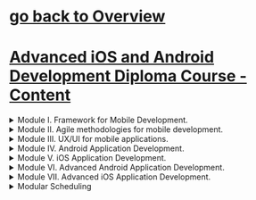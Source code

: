 # [go back to Overview](https://github.com/c4arl0s)

# [Advanced iOS and Android Development Diploma Course - Content](https://github.com/c4arl0s/advanced-ios-and-android-development-diploma-course#go-back-to-overview)

<details><summary>Module I. Framework for Mobile Development.</summary> 
<p>

Period: Aug/26/2022 - Sep/10/2022, Duration: 30 hrs.

- [x] [Presentación](https://github.com/c4arl0s/advanced-ios-and-android-development-diploma-course#2-PRESENTACIÓN)
- [x] [Objetivo](https://github.com/c4arl0s/advanced-ios-and-android-development-diploma-course#3-OBJETIVO)
<details><summary>1. Introduction</summary>
<p>

- [x] [1.1 Antecedentes del desarrollo móvil](https://github.com/c4arl0s/advanced-ios-and-android-development-diploma-course#5-11-Antecedentes-del-desarrollo-móvil)
- [x] [1.2 Capacidades a considerar en los móviles actuales](https://github.com/c4arl0s/advanced-ios-and-android-development-diploma-course#6-12-Capacidades-a-considerar-en-los-móviles-actuales)
- [x] [1.3 Panorama del desarrollo de aplicaciones móviles](https://github.com/c4arl0s/advanced-ios-and-android-development-diploma-course#7-13-Panorama-del-desarrollo-de-aplicaciones-móviles)

</p>
</details>

<details><summary>2. Technologies For Mobile Development</summary>
<p>

- [x] [2.1 Entornos de desarrollo nativos](https://github.com/c4arl0s/advanced-ios-and-android-development-diploma-course#9-21-Entornos-de-desarrollo-nativos)
- [x] [2.2 Entornos de desarrollo híbridos](https://github.com/c4arl0s/advanced-ios-and-android-development-diploma-course#10-22-Entornos-de-desarrollo-híbridos)
- [x] [2.3 Lenguajes de programación](https://github.com/c4arl0s/advanced-ios-and-android-development-diploma-course#11-23-Lenguajes-de-programación)
- [x] [2.4 Equipo de desarrollo](https://github.com/c4arl0s/advanced-ios-and-android-development-diploma-course#12-24-Equipo-de-desarrollo)

</p>
</details>

<details><summary>3. Mobile Apps For Android</summary>
<p>

- [x] [3.1 Antecedentes](https://github.com/c4arl0s/advanced-ios-and-android-development-diploma-course#14-31-Antecedentes)
- [x] [3.2 Historia de versiones](https://github.com/c4arl0s/advanced-ios-and-android-development-diploma-course#15-32-Historia-de-versiones)
- [x] [3.3 Arquitectura](https://github.com/c4arl0s/advanced-ios-and-android-development-diploma-course#16-33-Arquitectura)
- [x] [3.4 Instalación de Android Studio](https://github.com/c4arl0s/advanced-ios-and-android-development-diploma-course#17-34-Instalación-de-Android-Studio)
- [x] [3.5 Requisitos para el desarrollador](https://github.com/c4arl0s/advanced-ios-and-android-development-diploma-course#18-35-Requisitos-para-el-desarrollador)
- [x] [3.6 Políticas y lineamientos de desarrollo](https://github.com/c4arl0s/advanced-ios-and-android-development-diploma-course#19-36-Políticas-y-lineamientos-de-desarrollo)

</p>
</details>

<details><summary>4. Mobile Apps for iOS</summary>
<p>

- [x] [4.1 Antecedentes](https://github.com/c4arl0s/advanced-ios-and-android-development-diploma-course#21-41-Antecedentes)
- [x] [4.2 Historia de versiones](https://github.com/c4arl0s/advanced-ios-and-android-development-diploma-course#22-42-Historia-de-versiones)
- [x] [4.3 Arquitectura](https://github.com/c4arl0s/advanced-ios-and-android-development-diploma-course#23-43-Arquitectura)
- [x] [4.4 Instalación de Xcode](https://github.com/c4arl0s/advanced-ios-and-android-development-diploma-course#24-44-Instalación-de-Xcode)
- [x] [4.5 Requisitos para el desarrollador](https://github.com/c4arl0s/advanced-ios-and-android-development-diploma-course#25-45-Requisitos-para-el-desarrollador)
- [x] [4.6 Políticas y lineamientos de desarrollo (HIG)](https://github.com/c4arl0s/advanced-ios-and-android-development-diploma-course#26-46-Políticas-y-lineamientos-de-desarrollo-HIG)
- [x] [4.7 Procesos de aprobación](https://github.com/c4arl0s/advanced-ios-and-android-development-diploma-course#27-47-Procesos-de-aprobación) 

</p>
</details>

<details><summary>5. Web Services for Mobile Development</summary>
<p>

- [x] [5.1 Introducción a los servicios Web](https://github.com/c4arl0s/advanced-ios-and-android-development-diploma-course#28-5-SERVICIOS-WEB-EN-EL-DESARROLLO-MÓVIL-51-Introducción-a-los-servicios-Web)
- [x] [5.1.1 Arquitecturas comunes.](https://github.com/c4arl0s/advanced-ios-and-android-development-diploma-course#29-511-Arquitecturas-comunes)
- [x] [5.1.2 Tecnologías para el desarrollo.](https://github.com/c4arl0s/advanced-ios-and-android-development-diploma-course#30-512-Tecnologías-para-el-desarrollo)
- [x] [5.2 Generación de datos](https://github.com/c4arl0s/advanced-ios-and-android-development-diploma-course#31-52-Generación-de-datos)
- [x] [5.2.1 Descriptores de información.](https://github.com/c4arl0s/advanced-ios-and-android-development-diploma-course#32-521-Descriptores-de-información)
- [x] [5.2.2 Estructura de información basada en XML.](https://github.com/c4arl0s/advanced-ios-and-android-development-diploma-course#33-522-Estructura-de-información-basada-en-XML)
- [x] [5.2.3 Estructura de información basada en JSON.](https://github.com/c4arl0s/advanced-ios-and-android-development-diploma-course#34-523-Estructura-de-información-basada-en-JSON)
- [x] [5.3 Invocación de servicios Web](https://github.com/c4arl0s/advanced-ios-and-android-development-diploma-course#35-53-Invocación-de-servicios-Web)
- [x] [5.3.1 Ubicación de los servicios Web](https://github.com/c4arl0s/advanced-ios-and-android-development-diploma-course#36-531-Ubicación-de-los-servicios-Web)
- [x] [5.3.2 Manejo de parámetros.](https://github.com/c4arl0s/advanced-ios-and-android-development-diploma-course#37-532-Manejo-de-parámetros)
- [x] [5.3.3 Manejo de errores.](https://github.com/c4arl0s/advanced-ios-and-android-development-diploma-course#38-533-Manejo-de-errores)
- [x] [5.3.4 Seguridad en el uso de servicios Web.](https://github.com/c4arl0s/advanced-ios-and-android-development-diploma-course#39-534-Seguridad-en-el-uso-de-servicios-Web)
- [x] [5.4 Desarrollo de servicios Web](https://github.com/c4arl0s/advanced-ios-and-android-development-diploma-course#40-54-Desarrollo-de-servicios-Web)
- [x] [5.4.1 Contextos de operación y requerimientos operativos.](https://github.com/c4arl0s/advanced-ios-and-android-development-diploma-course#41-541-Contextos-de-operación-y-requerimientos-operativos)
- [x] [5.4.2 Implementación de los servicios Web.](https://github.com/c4arl0s/advanced-ios-and-android-development-diploma-course#42-542-Implementación-de-los-servicios-Web)
- [x] [5.4.3 Puesta en operación y documentación.](https://github.com/c4arl0s/advanced-ios-and-android-development-diploma-course#43-543-Puesta-en-operación-y-documentación)

</p>
</details>

<details><summary>6. Information Security in Mobile Applications</summary>
<p>

- [x] [6.1 Introducción](https://github.com/c4arl0s/advanced-ios-and-android-development-diploma-course#45-61-Introducción)
- [x] [6.1.1 Seguridad de la información](https://github.com/c4arl0s/advanced-ios-and-android-development-diploma-course#46-611-Seguridad-de-la-información)
- [x] [6.1.2 Ciberseguridad](https://github.com/c4arl0s/advanced-ios-and-android-development-diploma-course#47-612-Ciberseguridad)
- [x] [6.1.3 Confidencialidad, integridad y disponibilidad de la información](https://github.com/c4arl0s/advanced-ios-and-android-development-diploma-course#48-613-Confidencialidad-integridad-y-disponibilidad-de-la-información)
- [x] [6.1.4 Exposición de información](https://github.com/c4arl0s/advanced-ios-and-android-development-diploma-course#49-614-Exposición-de-información)
- [x] [6.2 Referentes internacionales de buenas prácticas en seguridad de la información](https://github.com/c4arl0s/advanced-ios-and-android-development-diploma-course#50-62-Referentes-internacionales-de-buenas-prácticas-en-seguridad-de-la-información)
- [x] [6.2.1 Políticas y modelos de seguridad](https://github.com/c4arl0s/advanced-ios-and-android-development-diploma-course#51-621-Políticas-y-modelos-de-seguridad)
- [x] [6.2.2 ISO 27000](https://github.com/c4arl0s/advanced-ios-and-android-development-diploma-course#52-622-ISO-27000)
- [x] [6.2.3 Cobit, Itil, ISM3](https://github.com/c4arl0s/advanced-ios-and-android-development-diploma-course#53-623-Cobit-Itil-ISM3)
- [x] [6.2.4 Proyecto OWASP](https://github.com/c4arl0s/advanced-ios-and-android-development-diploma-course#54-624-Proyecto-OWASP)
- [x] [ENTREGABLE DEL MÓDULO](https://github.com/c4arl0s/advanced-ios-and-android-development-diploma-course#55-ENTREGABLE-DEL-MÓDULO)

</p>
</details>

</p>
</details>

<details><summary>Module II. Agile methodologies for mobile development.</summary> 
<p>

Period: Sep/23/2022 - Oct/01/2022, Duration: 20 hrs.

- [x] [Presentacion](https://github.com/c4arl0s/advanced-ios-and-android-development-diploma-course#57-PRESENTACIÓN)
- [x] [Objetivo](https://github.com/c4arl0s/advanced-ios-and-android-development-diploma-course#58-OBJETIVO)

<details><summary>1. Introduction</summary> 
<p>

- [x] [1.1 Manifiesto ágil](https://github.com/c4arl0s/advanced-ios-and-android-development-diploma-course#61-11-Manifiesto-ágil)
- [x] [1.2 Principios y valores del manifiesto ágil](https://github.com/c4arl0s/advanced-ios-and-android-development-diploma-course#62-12-Principios-y-valores-del-manifiesto-ágil)

</p>
</details>

<details><summary>2. Main Agile Methodologies for Software Development</summary> 
<p>

- [x] [2.1 Agile](https://github.com/c4arl0s/advanced-ios-and-android-development-diploma-course#64-21-Agile)
- [x] [2.2 Lean](https://github.com/c4arl0s/advanced-ios-and-android-development-diploma-course#65-22-Lean)
- [x] [2.3 Kanban](https://github.com/c4arl0s/advanced-ios-and-android-development-diploma-course#66-23-Kanban)
- [x] [2.4 Scrum](https://github.com/c4arl0s/advanced-ios-and-android-development-diploma-course#67-24-Scrum)
- [x] [2.5 XP](https://github.com/c4arl0s/advanced-ios-and-android-development-diploma-course#68-25-XP)

</p>
</details>

<details><summary>3. Work Management with Boards</summary> 
<p>

- [x] [3.1 Principios](https://github.com/c4arl0s/advanced-ios-and-android-development-diploma-course#70-31-Principios)
- [x] [3.2 Prácticas](https://github.com/c4arl0s/advanced-ios-and-android-development-diploma-course#71-32-Prácticas)
- [x] [3.3 Ley de Little](https://github.com/c4arl0s/advanced-ios-and-android-development-diploma-course#72-33-Ley-de-Little)

</p>
</details>

<details><summary>4. SCRUM Artifacts</summary> 
<p>

- [x] [4.1 Product Backlog](https://github.com/c4arl0s/advanced-ios-and-android-development-diploma-course#74-41-Product-Backlog)
- [x] [4.2 Sprint Backlog](https://github.com/c4arl0s/advanced-ios-and-android-development-diploma-course#75-42-Sprint-Backlog)
- [x] [ENTREGABLE DEL MÓDULO](https://github.com/c4arl0s/advanced-ios-and-android-development-diploma-course#76-ENTREGABLE-DEL-MÓDULO)

</p>
</details>

</p>
</details>

<details><summary>Module III. UX/UI for mobile applications.</summary> 
<p>

Period: Oct/07/2022 - Oct/22/2022, Duration: 30 hrs.

- [x] [Presentacion](https://github.com/c4arl0s/advanced-ios-and-android-development-diploma-course#78-PRESENTACIÓN)
- [x] [Objetivo](https://github.com/c4arl0s/advanced-ios-and-android-development-diploma-course#79-OBJETIVO)

<details><summary>1. Introduction to User Experience</summary> 
<p>

- [x] [1.1. Definición de UX](https://github.com/c4arl0s/advanced-ios-and-android-development-diploma-course#81-11-Definición-de-UX)
- [x] [1.2. Definición de UI](https://github.com/c4arl0s/advanced-ios-and-android-development-diploma-course#82-12-Definición-de-UI)

</p>
</details>

<details><summary>2. Difference Between UX and UI</summary> 
<p>

- [x] [2.1. Comparativo de los conceptos](https://github.com/c4arl0s/advanced-ios-and-android-development-diploma-course#84-21-Comparativo-de-los-conceptos)
- [x] [2.2. Ventajas del UX en un proyecto de desarrollo móvil](https://github.com/c4arl0s/advanced-ios-and-android-development-diploma-course#85-22-Ventajas-del-UX-en-un-proyecto-de-desarrollo-móvil)

</p>
</details>

<details><summary>3. Basic Processes to Base a Mobil Application with the UX.</summary> 
<p>

- [x] [3.1. Definición de los requerimientos mínimos para evaluar un proyecto](https://github.com/c4arl0s/advanced-ios-and-android-development-diploma-course#87-31-Definición-de-los-requerimientos-mínimos-para-evaluar-un-proyecto)
- [x] [3.2. Evaluación de un proyecto](https://github.com/c4arl0s/advanced-ios-and-android-development-diploma-course#88-32-Evaluación-de-un-proyecto)

</p>
</details>

<details><summary>4. What is a Wireframe, Mockup and Prototype?</summary> 
<p>

- [x] [4.1. Fases de producción](https://github.com/c4arl0s/advanced-ios-and-android-development-diploma-course#90-41-Fases-de-producción)
- [x] [4.2. Definición de wireframe](https://github.com/c4arl0s/advanced-ios-and-android-development-diploma-course#91-42-Definición-de-wireframe)
- [x] [4.3. Definición de mockup y prototipo](https://github.com/c4arl0s/advanced-ios-and-android-development-diploma-course#92-43-Definición-de-mockup-y-prototipo)

</p>
</details>

<details><summary>5. Wireframe Development</summary> 
<p>

- [x] [5.1. Producción de un Wireframe](https://github.com/c4arl0s/advanced-ios-and-android-development-diploma-course#94-51-Producción-de-un-Wireframe)
- [x] [5.2. Seguimiento a partir de la identificación de los requerimimentos](https://github.com/c4arl0s/advanced-ios-and-android-development-diploma-course#95-52-Seguimiento-a-partir-de-la-identificación-de-los-requerimimentos)
- [x] [5.3. Mejores prácticas](https://github.com/c4arl0s/advanced-ios-and-android-development-diploma-course#96-53-Mejores-prácticas)

</p>
</details>

<details><summary>6. Mockups Development</summary> 
<p>

- [x] [6.1. Concepto teórico y práctico de un Mockup](https://github.com/c4arl0s/advanced-ios-and-android-development-diploma-course#98-61-Concepto-teórico-y-práctico-de-un-Mockup)
- [x] [6.2. Herramientas en el mercado para la creación de un Mockup](https://github.com/c4arl0s/advanced-ios-and-android-development-diploma-course#99-62-Herramientas-en-el-mercado-para-la-creación-de-un-Mockup)
- [x] [ENTREGABLE DEL MÓDULO](https://github.com/c4arl0s/advanced-ios-and-android-development-diploma-course#100-ENTREGABLE-DEL-MÓDULO)

</p>
</details>

</p>
</details>

<details><summary>Module IV. Android Application Development.</summary>
<p>

Period: Oct/28/2022 - Nov/19/2022, Duration: 40 hrs.

- [ ] [Presentacion](https://github.com/c4arl0s/advanced-ios-and-android-development-diploma-course#102-PRESENTACIÓN)
- [ ] [Objetivo](https://github.com/c4arl0s/advanced-ios-and-android-development-diploma-course#103-OBJETIVO)

<details><summary>1. First Android Project</summary>
<p>

- [ ] [1.1 Manifest.xml](https://github.com/c4arl0s/advanced-ios-and-android-development-diploma-course#105-11-Manifestxml)
- [ ] [1.2 Estructura de un proyecto](https://github.com/c4arl0s/advanced-ios-and-android-development-diploma-course#106-12-Estructura-de-un-proyecto)
- [ ] [1.3 Ciclo de vida de una aplicación](https://github.com/c4arl0s/advanced-ios-and-android-development-diploma-course#107-13-Ciclo-de-vida-de-una-aplicación)
- [ ] [1.4 Elementos de una aplicación](https://github.com/c4arl0s/advanced-ios-and-android-development-diploma-course#108-14-Elementos-de-una-aplicación)

</p>
</details>

<details><summary>2. Activities</summary>
<p>

- [ ] [2.1 Invocación de componentes (Intent)](https://github.com/c4arl0s/advanced-ios-and-android-development-diploma-course#110-21-Invocación-de-componentes-Intent)
- [ ] [2.2 Paso de parámetros (Bundle)](https://github.com/c4arl0s/advanced-ios-and-android-development-diploma-course#111-22-Paso-de-parámetros-Bundle)
- [ ] [2.3 Manejo de mensajes](https://github.com/c4arl0s/advanced-ios-and-android-development-diploma-course#112-23-Manejo-de-mensajes)

</p>
</details>

<details><summary>3. Design of Graphical Interfaces</summary>
<p>

- [ ] [3.1 Esquemas de distribución de componentes](https://github.com/c4arl0s/advanced-ios-and-android-development-diploma-course#114-31-Esquemas-de-distribución-de-componentes)
- [ ] [3.2 Controles básicos](https://github.com/c4arl0s/advanced-ios-and-android-development-diploma-course#115-32-Controles-básicos)
- [ ] [3.3 Controles de selección](https://github.com/c4arl0s/advanced-ios-and-android-development-diploma-course#116-33-Controles-de-selección)
- [ ] [3.4 Controles de navegación](https://github.com/c4arl0s/advanced-ios-and-android-development-diploma-course#117-34-Controles-de-navegación)

</p>
</details>

<details><summary>4. Interface Customization</summary>
<p>

- [ ] [4.1 Imágenes](https://github.com/c4arl0s/advanced-ios-and-android-development-diploma-course#119-41-Imágenes)
- [ ] [4.2 Fuentes](https://github.com/c4arl0s/advanced-ios-and-android-development-diploma-course#120-42-Fuentes)
- [ ] [4.3 Colores](https://github.com/c4arl0s/advanced-ios-and-android-development-diploma-course#121-43-Colores)
- [ ] [4.4 Modo obscuro](https://github.com/c4arl0s/advanced-ios-and-android-development-diploma-course#122-44-Modo-obscuro)

</p>
</details>

<details><summary>5. Fragments</summary>
<p>

- [ ] [5.1 Ciclo de vida](https://github.com/c4arl0s/advanced-ios-and-android-development-diploma-course#124-51-Ciclo-de-vida)
- [ ] [5.2 Integración en una actividad](https://github.com/c4arl0s/advanced-ios-and-android-development-diploma-course#125-52-Integración-en-una-actividad)
- [ ] [5.3 Slide menu](https://github.com/c4arl0s/advanced-ios-and-android-development-diploma-course#126-53-Slide-menu)

</p>
</details>

<details><summary>6. Data Storage on the Device</summary>
<p>

- [ ] [6.1 SharedPreferences](https://github.com/c4arl0s/advanced-ios-and-android-development-diploma-course#128-61-SharedPreferences)
- [ ] [6.2 Manejo de archivos](https://github.com/c4arl0s/advanced-ios-and-android-development-diploma-course#129-62-Manejo-de-archivos)
- [ ] [6.2.5 Insertar, actualizar y eliminar registros](https://github.com/c4arl0s/advanced-ios-and-android-development-diploma-course#131-625-Insertar-actualizar-y-eliminar-registros)
- [ ] [6.2.6 Recuperar información desde la base de datos](https://github.com/c4arl0s/advanced-ios-and-android-development-diploma-course#132-626-Recuperar-información-desde-la-base-de-datos)
- [ ] [6.3 SQLite](https://github.com/c4arl0s/advanced-ios-and-android-development-diploma-course#130-63-SQLite)

</p>
</details>

<details><summary>7. Introduction to JetPack</summary>
<p>

- [ ] [6.4 MVVM](https://github.com/c4arl0s/advanced-ios-and-android-development-diploma-course#134-64-MVVM)
- [ ] [6.5 Fragments](https://github.com/c4arl0s/advanced-ios-and-android-development-diploma-course#135-65-Fragments)
- [ ] [6.6 ViewModel](https://github.com/c4arl0s/advanced-ios-and-android-development-diploma-course#136-66-ViewModel)
- [ ] [6.7 LiveData](https://github.com/c4arl0s/advanced-ios-and-android-development-diploma-course#137-67-LiveData)
- [ ] [6.8 Navigation component](https://github.com/c4arl0s/advanced-ios-and-android-development-diploma-course#138-68-Navigation-component)
- [ ] [ENTREGABLE DEL MÓDULO](https://github.com/c4arl0s/advanced-ios-and-android-development-diploma-course#139-ENTREGABLE-DEL-MÓDULO)

</p>
</details>

</p>
</details>

<details><summary>Module V. iOS Application Development.</summary>
<p>

Period: Nov/25/2022 - Dec/17/2022, Duration: 40 hrs.

- [ ] [Presentacion](https://github.com/c4arl0s/advanced-ios-and-android-development-diploma-course#141-PRESENTACIÓN)
- [ ] [Objetivo](https://github.com/c4arl0s/advanced-ios-and-android-development-diploma-course#142-OBJETIVO)

<details><summary>Hello iOS</summary>
<p>

- [ ] [1.1 Estructura de un proyecto en Xcode](https://github.com/c4arl0s/advanced-ios-and-android-development-diploma-course#144-11-Estructura-de-un-proyecto-en-Xcode)
- [ ] [1.2 Mi primera App utilizando StoryBoards](https://github.com/c4arl0s/advanced-ios-and-android-development-diploma-course#145-12-Mi-primera-App-utilizando-StoryBoards)
- [ ] [1.3 MVC para el desarrollo en iOS](https://github.com/c4arl0s/advanced-ios-and-android-development-diploma-course#146-13-MVC-para-el-desarrollo-en-iOS)
- [ ] [1.4 Diferencias entre UIKit y SwiftUI](https://github.com/c4arl0s/advanced-ios-and-android-development-diploma-course#147-14-Diferencias-entre-UIKit-y-SwiftUI)
- [ ] [1.5 Patrón de diseño MVVM](https://github.com/c4arl0s/advanced-ios-and-android-development-diploma-course#148-15-Patrón-de-diseño-MVVM)
- [ ] [1.6 Compatibilidad con versiones previas de iOS](https://github.com/c4arl0s/advanced-ios-and-android-development-diploma-course#149-16-Compatibilidad-con-versiones-previas-de-iOS)

</p>
</details>

<details><summary>2. Implementing Navigation in an App</summary>
<p>

- [ ] [2.1. Modal Views](https://github.com/c4arl0s/advanced-ios-and-android-development-diploma-course#151-21-Modal-Views)
- [ ] [2.2. Tabbed Applications](https://github.com/c4arl0s/advanced-ios-and-android-development-diploma-course#152-22-Tabbed-Applications)
- [ ] [2.3. Master-Detail Applications](https://github.com/c4arl0s/advanced-ios-and-android-development-diploma-course#153-23-Master-Detail-Applications)
- [ ] [2.4. SplitView Control](https://github.com/c4arl0s/advanced-ios-and-android-development-diploma-course#154-24-SplitView-Control)

</p>
</details>

<details><summary>3. Interface Development</summary>
<p>

- [ ] [3.1. Creando Interfaces de usuario universales](https://github.com/c4arl0s/advanced-ios-and-android-development-diploma-course#156-31-Creando-Interfaces-de-usuario-universales)
- [ ] [3.2. Objetos más comunes: Etiquetas, Botones, Switches, Cuadros de texto e Imágenes](https://github.com/c4arl0s/advanced-ios-and-android-development-diploma-course#157-32-Objetos-más-comunes-Etiquetas-Botones-Switches-Cuadros-de-texto-e-Imágenes)
- [ ] [3.3. Programación de eventos](https://github.com/c4arl0s/advanced-ios-and-android-development-diploma-course#158-33-Programación-de-eventos)
- [ ] [3.4. Retroalimentación al usuario](https://github.com/c4arl0s/advanced-ios-and-android-development-diploma-course#159-34-Retroalimentación-al-usuario)

</p>
</details>

<details><summary>4 App customization</summary>
<p>

- [ ] [4.1. Uso de fuentes del sistema](https://github.com/c4arl0s/advanced-ios-and-android-development-diploma-course#161-41-Uso-de-fuentes-del-sistema)
- [ ] [4.2. Incluyendo Fuentes propias](https://github.com/c4arl0s/advanced-ios-and-android-development-diploma-course#162-42-Incluyendo-Fuentes-propias)
- [ ] [4.3. Accesibilidad en el tamaño de las fuentes](https://github.com/c4arl0s/advanced-ios-and-android-development-diploma-course#163-43-Accesibilidad-en-el-tamaño-de-las-fuentes)
- [ ] [4.4. Colores personalizados](https://github.com/c4arl0s/advanced-ios-and-android-development-diploma-course#164-44-Colores-personalizados)
- [ ] [4.5. Usar Assets catalog para soportar Modo Obscuro](https://github.com/c4arl0s/advanced-ios-and-android-development-diploma-course#165-45-Usar-Assets-catalog-para-soportar-Modo-Obscuro)
- [ ] [4.6. Icono y LaunchScreen](https://github.com/c4arl0s/advanced-ios-and-android-development-diploma-course#166-46-Icono-y-LaunchScreen)
- [ ] [4.7. Internacionalización](https://github.com/c4arl0s/advanced-ios-and-android-development-diploma-course#167-47-Internacionalización)

</p>
</details>

<details><summary>5. Complex Interfaces</summary>
<p>

- [ ] [5.1. Stackviews](https://github.com/c4arl0s/advanced-ios-and-android-development-diploma-course#169-51-Stackviews)
- [ ] [5.2. Listas](https://github.com/c4arl0s/advanced-ios-and-android-development-diploma-course#170-52-Listas)
- [ ] [5.3. Tablas](https://github.com/c4arl0s/advanced-ios-and-android-development-diploma-course#171-53-Tablas)

</p>
</details>

<details><summary>6. Information Persistence</summary>
<p>

- [ ] [6.1. UserDefaults](https://github.com/c4arl0s/advanced-ios-and-android-development-diploma-course#173-61-UserDefaults)
- [ ] [6.2. Entendiendo el sandbox de una App](https://github.com/c4arl0s/advanced-ios-and-android-development-diploma-course#174-62-Entendiendo-el-sandbox-de-una-App)
- [ ] [6.3. FileManager](https://github.com/c4arl0s/advanced-ios-and-android-development-diploma-course#175-63-FileManager)
- [ ] [6.3.1. Operaciones permitidas con archivos](https://github.com/c4arl0s/advanced-ios-and-android-development-diploma-course#176-631-Operaciones-permitidas-con-archivos)
- [ ] [6.4. Trabajar con fuentes de datos (plist, JSON, XML)](https://github.com/c4arl0s/advanced-ios-and-android-development-diploma-course#177-64-Trabajar-con-fuentes-de-datos-plist-JSON-XML)
- [ ] [MANEJO DE BASES DE DATOS SQLITE](https://github.com/c4arl0s/advanced-ios-and-android-development-diploma-course#178-MANEJO-DE-BASES-DE-DATOS-SQLITE)
- [ ] [7.1. Comprendiendo el FrameWork CoreData](https://github.com/c4arl0s/advanced-ios-and-android-development-diploma-course#179-71-Comprendiendo-el-FrameWork-CoreData)
- [ ] [7.2. El objeto modelo](https://github.com/c4arl0s/advanced-ios-and-android-development-diploma-course#180-72-El-objeto-modelo)
- [ ] [7.3. NSFetchRequest](https://github.com/c4arl0s/advanced-ios-and-android-development-diploma-course#181-73-NSFetchRequest)
- [ ] [7.4. Relaciones entre entidades](https://github.com/c4arl0s/advanced-ios-and-android-development-diploma-course#182-74-Relaciones-entre-entidades)
- [ ] [ENTREGABLE DEL MÓDULO](https://github.com/c4arl0s/advanced-ios-and-android-development-diploma-course#183-ENTREGABLE-DEL-MÓDULO)

</p>
</details>

</p>
</details>

<details><summary>Module VI. Advanced Android Application Development.</summary>
<p>

Period: Jan/06/2023 - Jan/28/2023, Duration: 40 hrs.

- [ ] [Presentacion](https://github.com/c4arl0s/advanced-ios-and-android-development-diploma-course#185-PRESENTACIÓN)
- [ ] [Objetivo](https://github.com/c4arl0s/advanced-ios-and-android-development-diploma-course#186-OBJETIVO)

<details><summary>1. Introduction to Material Design</summary>
<p>

- [ ] [1.1. CollapsingToolbarLayout](https://github.com/c4arl0s/advanced-ios-and-android-development-diploma-course#187-1-INTRODUCCIÓN-A-MATERIAL-DESIGN-11-CollapsingToolbarLayout)
- [ ] [1.2. NestedScrollView](https://github.com/c4arl0s/advanced-ios-and-android-development-diploma-course#188-12-NestedScrollView)
- [ ] [1.3. NavigationView](https://github.com/c4arl0s/advanced-ios-and-android-development-diploma-course#189-13-NavigationView)
- [ ] [1.4. ConstraintLayout](https://github.com/c4arl0s/advanced-ios-and-android-development-diploma-course#190-14-ConstraintLayout)

</p>
</details>

<details><summary>2. Integration of Multimedia Elements</summary>
<p>

- [ ] [2.1. Reproducción de audio](https://github.com/c4arl0s/advanced-ios-and-android-development-diploma-course#192-21-Reproducción-de-audio)
- [ ] [2.2. Reproducción de video](https://github.com/c4arl0s/advanced-ios-and-android-development-diploma-course#193-22-Reproducción-de-video)
- [ ] [2.3. Integración con la cámara](https://github.com/c4arl0s/advanced-ios-and-android-development-diploma-course#194-23-Integración-con-la-cámara)

</p>
</details>

<details><summary>3. Online Data Management</summary>
<p>

- [ ] [3.1. Servicios Web](https://github.com/c4arl0s/advanced-ios-and-android-development-diploma-course#196-31-Servicios-Web)
- [ ] [3.2. Consumo de datos en línea](https://github.com/c4arl0s/advanced-ios-and-android-development-diploma-course#197-32-Consumo-de-datos-en-línea)
- [ ] [3.3. Formatos y procesamiento de datos](https://github.com/c4arl0s/advanced-ios-and-android-development-diploma-course#198-33-Formatos-y-procesamiento-de-datos)
- [ ] [3.4. Consumo de datos desde una aplicación](https://github.com/c4arl0s/advanced-ios-and-android-development-diploma-course#199-34-Consumo-de-datos-desde-una-aplicación)

</p>
</details>

<details><summary>4. Programming with Social Networks</summary>
<p>

- [ ] [4.1. Panorama general de desarrollo](https://github.com/c4arl0s/advanced-ios-and-android-development-diploma-course#201-41-Panorama-general-de-desarrollo)
- [ ] [4.2. APIs para el desarrollo con redes sociales](https://github.com/c4arl0s/advanced-ios-and-android-development-diploma-course#202-42-APIs-para-el-desarrollo-con-redes-sociales)
- [ ] [4.3. Integración de social en una aplicación](https://github.com/c4arl0s/advanced-ios-and-android-development-diploma-course#203-43-Integración-de-social-en-una-aplicación)

</p>
</details>

<details><summary>5. Process in Background</summary>
<p>

- [ ] [5.1. Concurrencia de procesos](https://github.com/c4arl0s/advanced-ios-and-android-development-diploma-course#205-51-Concurrencia-de-procesos)
- [ ] [5.2. Programación multi-hilos](https://github.com/c4arl0s/advanced-ios-and-android-development-diploma-course#206-52-Programación-multi-hilos)
- [ ] [5.3. Capacidades de multiprocesamiento en dispositivos móviles](https://github.com/c4arl0s/advanced-ios-and-android-development-diploma-course#207-53-Capacidades-de-multiprocesamiento-en-dispositivos-móviles)
- [ ] [5.4. Integración de multiprocesamiento en una aplicación](https://github.com/c4arl0s/advanced-ios-and-android-development-diploma-course#208-54-Integración-de-multiprocesamiento-en-una-aplicación)

</p>
</details>

<details><summary>6. Programming with Sensors</summary>
<p>

- [ ] [6.1. Localización geográfica por GPS](https://github.com/c4arl0s/advanced-ios-and-android-development-diploma-course#210-61-Localización-geográfica-por-GPS)
- [ ] [6.2. Detección de movimiento y orientación del dispositivo (acelerómetro)](https://github.com/c4arl0s/advanced-ios-and-android-development-diploma-course#211-62-Detección-de-movimiento-y-orientación-del-dispositivo-acelerómetro)
- [ ] [6.3. Uso del hardware bluetooth](https://github.com/c4arl0s/advanced-ios-and-android-development-diploma-course#212-63-Uso-del-hardware-bluetooth)

</p>
</details>

<details><summary>7. Mobile Application Security</summary>
<p>

- [ ] [7.1. Autenticación](https://github.com/c4arl0s/advanced-ios-and-android-development-diploma-course#213-7-SEGURIDAD-EN-APLICACIONES-MÓVILES-71-Autenticación)
- [ ] [7.1.1 Autenticación simple](https://github.com/c4arl0s/advanced-ios-and-android-development-diploma-course#214-711-Autenticación-simple)
- [ ] [7.1.2 Autenticación simple mediante API](https://github.com/c4arl0s/advanced-ios-and-android-development-diploma-course#215-712-Autenticación-simple-mediante-API)
- [ ] [7.1.3 Autenticación doble](https://github.com/c4arl0s/advanced-ios-and-android-development-diploma-course#216-713-Autenticación-doble)
- [ ] [7.1.4 Manejo de sesiones y tokens](https://github.com/c4arl0s/advanced-ios-and-android-development-diploma-course#217-714-Manejo-de-sesiones-y-tokens)
- [ ] [7.2. Cifrado de la información](https://github.com/c4arl0s/advanced-ios-and-android-development-diploma-course#218-72-Cifrado-de-la-información)
- [ ] [ENTREGABLE DEL MÓDULO](https://github.com/c4arl0s/advanced-ios-and-android-development-diploma-course#219-ENTREGABLE-DEL-MÓDULO)

</p>
</details>

</p>
</details>

<details><summary>Module VII. Advanced iOS Application Development.</summary>
<p>

Period: Feb/03/2023 - Feb/25/2023, Duration: 40 hrs.
 
- [ ] [Presentacion](https://github.com/c4arl0s/advanced-ios-and-android-development-diploma-course#221-PRESENTACIÓN)
- [ ] [Objetivo](https://github.com/c4arl0s/advanced-ios-and-android-development-diploma-course#222-OBJETIVO)

<details><summary>1. Working with Remote Data</summary>
<p>

- [ ] [1.1 Detectar conexión de datos](https://github.com/c4arl0s/advanced-ios-and-android-development-diploma-course#224-11-Detectar-conexión-de-datos)
- [ ] [1.2 Detectar el tipo de conexión](https://github.com/c4arl0s/advanced-ios-and-android-development-diploma-course#225-12-Detectar-el-tipo-de-conexión)
- [ ] [1.3 UIWebview para mostrar contenido HTML](https://github.com/c4arl0s/advanced-ios-and-android-development-diploma-course#226-13-UIWebview-para-mostrar-contenido-HTML)
- [ ] [1.4 Abrir el navegador Safari desde una aplicación](https://github.com/c4arl0s/advanced-ios-and-android-development-diploma-course#227-14-Abrir-el-navegador-Safari-desde-una-aplicación)
- [ ] [1.5 Métodos de la clase NSURLConnection](https://github.com/c4arl0s/advanced-ios-and-android-development-diploma-course#228-15-Métodos-de-la-clase-NSURLConnection)
- [ ] [1.6 Connections (POST y GET)](https://github.com/c4arl0s/advanced-ios-and-android-development-diploma-course#229-16-Connections-POST-y-GET)
- [ ] [1.7 Consumir WebServices](https://github.com/c4arl0s/advanced-ios-and-android-development-diploma-course#230-17-Consumir-WebServices)

</p>
</details>

<details><summary>2. Integration of Multimedia Elements</summary>
<p>

- [ ] [2.1 Usar imágenes de la librería](https://github.com/c4arl0s/advanced-ios-and-android-development-diploma-course#232-21-Usar-imágenes-de-la-librería)
- [ ] [2.2 Obtener imágenes desde la cámara](https://github.com/c4arl0s/advanced-ios-and-android-development-diploma-course#233-22-Obtener-imágenes-desde-la-cámara)
- [ ] [2.3 Reproducir archivos de audio](https://github.com/c4arl0s/advanced-ios-and-android-development-diploma-course#234-23-Reproducir-archivos-de-audio)
- [ ] [2.4 Reproducir videos locales](https://github.com/c4arl0s/advanced-ios-and-android-development-diploma-course#235-24-Reproducir-videos-locales)
- [ ] [2.5 Reproducir videos por streaming](https://github.com/c4arl0s/advanced-ios-and-android-development-diploma-course#236-25-Reproducir-videos-por-streaming)
- [ ] [2.6 Descargar imágenes de Internet](https://github.com/c4arl0s/advanced-ios-and-android-development-diploma-course#237-26-Descargar-imágenes-de-Internet)
- [ ] [2.7 Descarga asíncrona de contenidos](https://github.com/c4arl0s/advanced-ios-and-android-development-diploma-course#238-27-Descarga-asíncrona-de-contenidos)

</p>
</details>

<details><summary>3. Communicate an App with other Apps</summary>
<p>

- [ ] [3.1 URLSchemas](https://github.com/c4arl0s/advanced-ios-and-android-development-diploma-course#240-31-URLSchemas)
- [ ] [3.2 Utilizar el App de correo predeterminada](https://github.com/c4arl0s/advanced-ios-and-android-development-diploma-course#241-32-Utilizar-el-App-de-correo-predeterminada)
- [ ] [3.3 Compartir contenido](https://github.com/c4arl0s/advanced-ios-and-android-development-diploma-course#242-33-Compartir-contenido)

</p>
</details>

<details><summary>4. Communicate an App with other Apps</summary>
<p>

- [ ] [4.1 Detectar movimiento (inclinación y rotación)](https://github.com/c4arl0s/advanced-ios-and-android-development-diploma-course#244-41-Detectar-movimiento-inclinación-y-rotación)
- [ ] [4.2 Detectar fuerza (aceleración)](https://github.com/c4arl0s/advanced-ios-and-android-development-diploma-course#245-42-Detectar-fuerza-aceleración)
- [ ] [4.3 Métodos para recuperar la Ubicación geográfica desde el dispositivo.](https://github.com/c4arl0s/advanced-ios-and-android-development-diploma-course#246-43-Métodos-para-recuperar-la-Ubicación-geográfica-desde-el-dispositivo)
- [ ] [4.4 Integración de la API de Mapas en un proyecto](https://github.com/c4arl0s/advanced-ios-and-android-development-diploma-course#247-44-Integración-de-la-API-de-Mapas-en-un-proyecto)
- [ ] [4.5 Uso de coordenadas geográficas para colocar anotaciones en el mapa](https://github.com/c4arl0s/advanced-ios-and-android-development-diploma-course#248-45-Uso-de-coordenadas-geográficas-para-colocar-anotaciones-en-el-mapa)
- [ ] [4.6 Uso de la conexión Bluetooth](https://github.com/c4arl0s/advanced-ios-and-android-development-diploma-course#249-46-Uso-de-la-conexión-Bluetooth)
- [ ] [4.7 Conectar el teléfono con otro dispositivo iOS](https://github.com/c4arl0s/advanced-ios-and-android-development-diploma-course#250-47-Conectar-el-teléfono-con-otro-dispositivo-iOS)

</p>
</details>

<details><summary>5. Security in Mobile Applications</summary>
<p>

- [ ] [5.1 Autenticación](https://github.com/c4arl0s/advanced-ios-and-android-development-diploma-course#252-51-Autenticación)
- [ ] [5.1.1 Métodos de autenticación](https://github.com/c4arl0s/advanced-ios-and-android-development-diploma-course#253-511-Métodos-de-autenticación)
- [ ] [5.1.2 Autenticación simple](https://github.com/c4arl0s/advanced-ios-and-android-development-diploma-course#254-512-Autenticación-simple)
- [ ] [5.1.3 Autenticación simple mediante API]()
- [ ] [5.1.4 Autenticación doble](https://github.com/c4arl0s/advanced-ios-and-android-development-diploma-course#255-513-Autenticación-simple-mediante-API-514-Autenticación-doble)
- [ ] [5.2 Manejo de sesiones y tokens](https://github.com/c4arl0s/advanced-ios-and-android-development-diploma-course#256-52-Manejo-de-sesiones-y-tokens)
- [ ] [5.3 Cifrado de la información](https://github.com/c4arl0s/advanced-ios-and-android-development-diploma-course#257-53-Cifrado-de-la-información)
- [ ] [5.4 Detección de “jailbreaking”](https://github.com/c4arl0s/advanced-ios-and-android-development-diploma-course#258-54-Detección-de-“jailbreaking”)
- [ ] [ENTREGABLE DEL MÓDULO](https://github.com/c4arl0s/advanced-ios-and-android-development-diploma-course#259-ENTREGABLE-DEL-MÓDULO)

</p>
</details>

</p>
</details>

<details><summary>Modular Scheduling</summary>
<p>

<img width="743" alt="Screen Shot 2022-09-10 at 12 33 50 p m" src="https://user-images.githubusercontent.com/24994818/189499166-feecae61-9b6b-4820-b597-2d7a389f6524.png">

</p>
</details>
